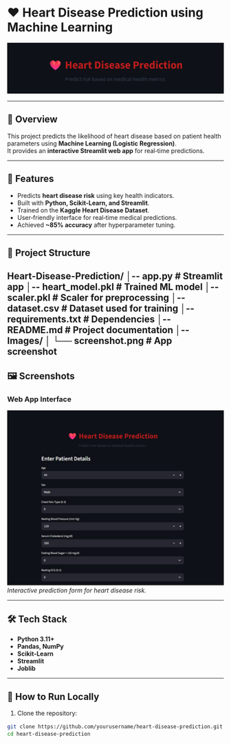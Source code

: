 # ❤️ Heart Disease Prediction using Machine Learning

![Project Banner](Images/Screenshot%202025-08-03%20105520.png)


---

## 📌 Overview
This project predicts the likelihood of heart disease based on patient health parameters using **Machine Learning (Logistic Regression)**.  
It provides an **interactive Streamlit web app** for real‑time predictions.

---

## 🧠 Features
- Predicts **heart disease risk** using key health indicators.
- Built with **Python, Scikit‑Learn, and Streamlit**.
- Trained on the **Kaggle Heart Disease Dataset**.
- User‑friendly interface for real‑time medical predictions.
- Achieved **~85% accuracy** after hyperparameter tuning.

---

## 📂 Project Structure
Heart-Disease-Prediction/
│-- app.py # Streamlit app
│-- heart_model.pkl # Trained ML model
│-- scaler.pkl # Scaler for preprocessing
│-- dataset.csv # Dataset used for training
│-- requirements.txt # Dependencies
│-- README.md # Project documentation
│-- Images/
│ └── screenshot.png # App screenshot
---

## 🖼 Screenshots

### Web App Interface
![App Screenshot](Images/Screenshot%202025-08-03%20102616.png)  
*Interactive prediction form for heart disease risk.*

---

## 🛠 Tech Stack
- **Python 3.11+**
- **Pandas, NumPy**
- **Scikit‑Learn**
- **Streamlit**
- **Joblib**

---

## 🚀 How to Run Locally

1. Clone the repository:
```bash
git clone https://github.com/yourusername/heart-disease-prediction.git
cd heart-disease-prediction
